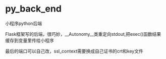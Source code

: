 # py_back_end
小程序python后端


Flask框架写的后端，很巧妙，__Autonomy__类重定向stdout,把exec()函数结果缓存到变量里传给小程序  

最后的端口可以自己改，ssl_context需要换成自己证书的crt和key文件
